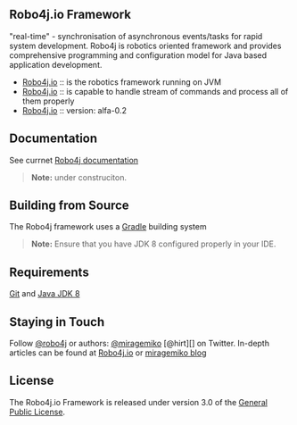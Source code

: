 ## Robo4j.io Framework
"real-time" - synchronisation of asynchronous events/tasks for rapid system development.
Robo4j is robotics oriented framework and provides comprehensive programming and configuration
model for Java based application development.  

* [Robo4j.io][] :: is the robotics framework running on JVM
* [Robo4j.io][] :: is capable to handle stream of commands and process all of them properly
* [Robo4j.io][] :: version: alfa-0.2

## Documentation
See currnet [Robo4j documentation][]
> **Note:** under construciton.

## Building from Source
The Robo4j framework uses a [Gradle][] building system
> **Note:** Ensure that you have JDK 8 configured properly in your IDE.

## Requirements
[Git][] and [Java JDK 8][]

## Staying in Touch
Follow [@robo4j][] or authors: [@miragemiko] [@hirt][]
on Twitter. In-depth articles can be found at [Robo4j.io][] or [miragemiko blog][]

## License
The Robo4j.io Framework is released under version 3.0 of the [General Public License][].

[Robo4j.io]: http://www.robo4j.io
[miragemiko blog]: http://www.miroslavkopecky.com
[General Public License]: http://www.gnu.org/licenses/gpl-3.0-standalone.html0
[@robo4j]: https://twitter.com/robo4j
[@miragemiko]: https://twitter.com/miragemiko
[Gradle]: http://gradle.org
[Java JDK 8]: http://www.oracle.com/technetwork/java/javase/downloads
[Git]: http://help.github.com/set-up-git-redirect
[Robo4j documentation]: http://www.robo4j.io/p/documentation.html
